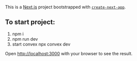 This is a [Next.js](https://nextjs.org/) project bootstrapped with [`create-next-app`](https://github.com/vercel/next.js/tree/canary/packages/create-next-app).

## To start project:

1) npm i
2) npm run dev
3) start convex 
npx convex dev

Open [http://localhost:3000](http://localhost:3000) with your browser to see the result.



